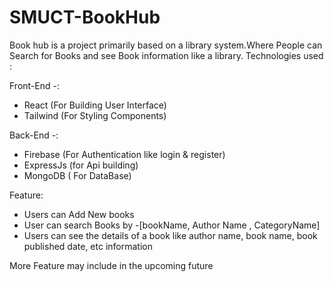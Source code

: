 # SMUCT-BookHub 

 Book hub is a project primarily based on a library system.Where People can Search for Books and see Book information like a library.
Technologies used  : 

Front-End -:

- React (For Building User Interface)
- Tailwind (For Styling Components)

Back-End -:

- Firebase (For Authentication like login & register)
- ExpressJs (for Api building)
- MongoDB ( For DataBase)

Feature: 

- Users can Add New books 
- User can search Books by -[bookName, Author Name , CategoryName]
- Users can see the details of a book like author name, book name, book published date, etc information

More Feature may include in the upcoming future
